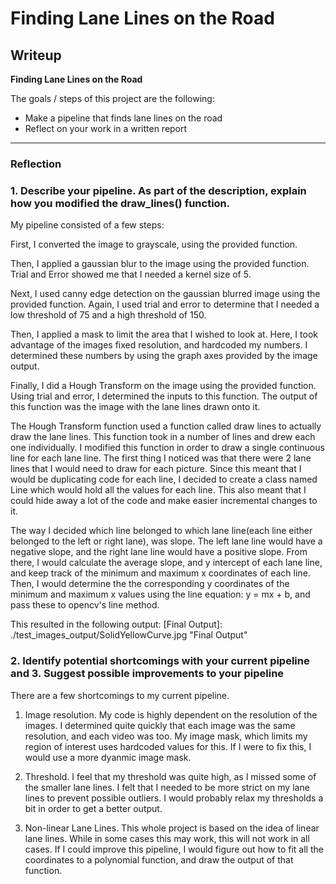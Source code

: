 # **Finding Lane Lines on the Road** 

## Writeup

**Finding Lane Lines on the Road**

The goals / steps of this project are the following:
* Make a pipeline that finds lane lines on the road
* Reflect on your work in a written report

---

### Reflection

### 1. Describe your pipeline. As part of the description, explain how you modified the draw_lines() function.

My pipeline consisted of a few steps: 

First, I converted the image to grayscale, using the provided function. 

Then, I applied a gaussian blur to the image using the provided function.  Trial and Error showed me that I needed a kernel size of 5.

Next, I used canny edge detection on the gaussian blurred image using the provided function.  Again, I used trial and error to determine that I needed a low threshold of 75 and a high threshold of 150.

Then, I applied a mask to limit the area that I wished to look at.  Here, I took advantage of the images fixed resolution, and hardcoded my numbers.  I determined these numbers by using the graph axes provided by the image output.

Finally, I did a Hough Transform on the image using the provided function.  Using trial and error, I determined the inputs to this function.  The output of this function was the image with the lane lines drawn onto it.

The Hough Transform function used a function called draw lines to actually draw the lane lines.  This function took in a number of lines and drew each one individually.  I modified this function in order to draw a single continuous line for each lane line. The first thing I noticed was that there were 2 lane lines that I would need to draw for each picture.  Since this meant that I would be duplicating code for each line, I decided to create a class named Line which would hold all the values for each line.  This also meant that I could hide away a lot of the code and make easier incremental changes to it.  

The way I decided which line belonged to which lane line(each line either belonged to the left or right lane), was slope.  The left lane line would have a negative slope, and the right lane line would have a positive slope.  From there, I would calculate the average slope, and y intercept of each lane line, and keep track of the minimum and maximum x coordinates of each line.  Then, I would determine the the corresponding y coordinates of the minimum and maximum x values using the line equation: y = mx + b, and pass these to opencv's line method.

This resulted in the following output: [Final Output]: ./test_images_output/SolidYellowCurve.jpg "Final Output"


### 2. Identify potential shortcomings with your current pipeline and 3. Suggest possible improvements to your pipeline

There are a few shortcomings to my current pipeline.

1) Image resolution.  My code is highly dependent on the resolution of the images.  I determined quite quickly that each image was the same resolution, and each video was too.  My image mask, which limits my region of interest uses hardcoded values for this.  If I were to fix this, I would use a more dyanmic image mask.

2) Threshold.  I feel that my threshold was quite high, as I missed some of the smaller lane lines. I felt that I needed to be more strict on my lane lines to prevent possible outliers.    I would probably relax my thresholds a bit in order to get a better output.

3) Non-linear Lane Lines.  This whole project is based on the idea of linear lane lines.  While in some cases this may work, this will not work in all cases. If I could improve this pipeline, I would figure out how to fit all the coordinates to a polynomial function, and draw the output of that function.
